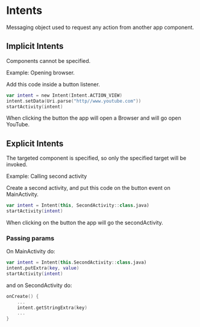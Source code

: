 # Intents

Messaging object used to request any action from another app component.

## Implicit Intents
Components cannot be specified.

Example: Opening browser. 

Add this code inside a button listener.

```kotlin
var intent = new Intent(Intent.ACTION_VIEW)
intent.setData(Uri.parse("http//www.youtube.com"))
startActivity(intent)
```
When clicking the button the app will open a Browser and will go open YouTube.


## Explicit Intents
The targeted component is specified, so only the specified target will be invoked.

Example: Calling second activity

Create a second activity, and put this code on the button event on MainActivity.
```kotlin
var intent = Intent(this, SecondActivity::class.java)
startActivity(intent)
```
When clicking on the button the app will go the secondActivity.

### Passing params
On MainActivity do: 
```kotlin
var intent = Intent(this.SecondActivity::class.java)
intent.putExtra(key, value)
startActivity(intent)
```
and on SecondActivity do: 
```kotlin
onCreate() {
    ...
    intent.getStringExtra(key)
    ...
}
```